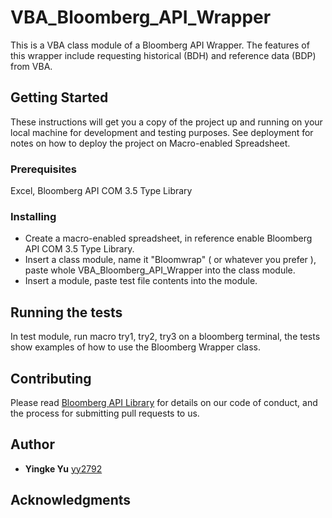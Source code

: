 # VBA_Bloomberg_API_Wrapper

This is a VBA class module of a Bloomberg API Wrapper. The features of this wrapper include requesting historical (BDH) and reference data (BDP) from VBA. 

## Getting Started

These instructions will get you a copy of the project up and running on your local machine for development and testing purposes. See deployment for notes on how to deploy the project on Macro-enabled Spreadsheet.

### Prerequisites

Excel, Bloomberg API COM 3.5 Type Library

### Installing

* Create a macro-enabled spreadsheet, in reference enable Bloomberg API COM 3.5 Type Library.
* Insert a class module, name it "Bloomwrap" ( or whatever you prefer ), paste whole VBA_Bloomberg_API_Wrapper into the class module.
* Insert a module, paste test file contents into the module.

## Running the tests

In test module, run macro try1, try2, try3 on a bloomberg terminal, the tests show examples of how to use the Bloomberg Wrapper class.

## Contributing

Please read [Bloomberg API Library](https://www.bloomberg.com/professional/support/api-library/) for details on our code of conduct, and the process for submitting pull requests to us.

## Author

* **Yingke Yu** [yy2792](https://github.com/yy2792)

## Acknowledgments


